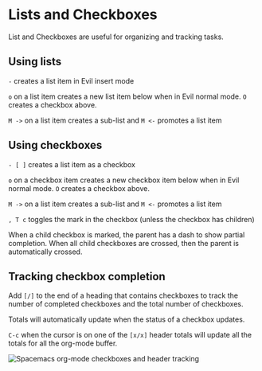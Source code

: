 # Lists and Checkboxes

List and Checkboxes are useful for organizing and tracking tasks.

## Using lists

`-` creates a list item in Evil insert mode

`o` on a list item creates a new list item below when in Evil normal mode. `O` creates a checkbox above.

`M ->` on a list item creates a sub-list and `M <-` promotes a list item


## Using checkboxes

`- [ ]` creates a list item as a checkbox

`o` on a checkbox item creates a new checkbox item below when in Evil normal mode. `O` creates a checkbox above.

`M ->` on a list item creates a sub-list and `M <-` promotes a list item

`, T c` toggles the mark in the checkbox  (unless the checkbox has children)

When a child checkbox is marked, the parent has a dash to show partial completion.  When all child checkboxes are crossed, then the parent is automatically crossed.


## Tracking checkbox completion

Add `[/]` to the end of a heading that contains checkboxes to track the number of completed checkboxes and the total number of checkboxes.

Totals will automatically update when the status of a checkbox updates.

`C-c` when the cursor is on one of the `[x/x]` header totals will update all the totals for all the org-mode buffer.

![Spacemacs org-mode checkboxes and header tracking](https://raw.githubusercontent.com/practicalli/graphic-design/live/editors/spacemacs/screenshots/spacemacs-org-mode-checkboxes-header-tracking.png)
